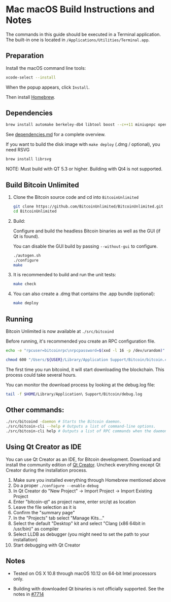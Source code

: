 # Mac macOS Build Instructions and Notes
The commands in this guide should be executed in a Terminal application.
The built-in one is located in `/Applications/Utilities/Terminal.app`.

## Preparation
Install the macOS command line tools:

```bash
xcode-select --install
```

When the popup appears, click `Install`.

Then install [Homebrew](http://brew.sh).

## Dependencies

```bash
brew install automake berkeley-db4 libtool boost --c++11 miniupnpc openssl pkg-config protobuf --c++11 qt5 libevent
```

See [dependencies.md](dependencies.md) for a complete overview.

If you want to build the disk image with `make deploy` (.dmg / optional), you need RSVG

```bash
brew install librsvg
```

NOTE: Must build with QT 5.3 or higher. Building with Qt4 is not supported.

## Build Bitcoin Unlimited

1. Clone the Bitcoin source code and cd into `BitcoinUnlimited`
    ```bash
    git clone https://github.com/BitcoinUnlimited/BitcoinUnlimited.git
    cd BitcoinUnlimited
    ```

2.  Build:

    Configure and build the headless Bitcoin binaries as well as the GUI (if Qt is found).

    You can disable the GUI build by passing `--without-gui` to configure.

    ```bash
    ./autogen.sh
    ./configure
    make
    ```

3.  It is recommended to build and run the unit tests:

    ```bash
    make check
    ```

4.  You can also create a .dmg that contains the .app bundle (optional):

    ```bash
    make deploy
    ```

## Running

Bitcoin Unlimited is now available at `./src/bitcoind`

Before running, it's recommended you create an RPC configuration file.

```bash
echo -e "rpcuser=bitcoinrpc\nrpcpassword=$(xxd -l 16 -p /dev/urandom)" > "/Users/${USER}/Library/Application Support/Bitcoin/bitcoin.conf"

chmod 600 "/Users/${USER}/Library/Application Support/Bitcoin/bitcoin.conf"
```

The first time you run bitcoind, it will start downloading the blockchain. This process could take several hours.

You can monitor the download process by looking at the debug.log file:

```bash
tail -f $HOME/Library/Application\ Support/Bitcoin/debug.log
```

## Other commands:

```bash
./src/bitcoind -daemon # Starts the Bitcoin daemon.
./src/bitcoin-cli --help # Outputs a list of command-line options.
./src/bitcoin-cli help # Outputs a list of RPC commands when the daemon is running.
```

## Using Qt Creator as IDE

You can use Qt Creator as an IDE, for Bitcoin development.
Download and install the community edition of [Qt Creator](https://www.qt.io/download/).
Uncheck everything except Qt Creator during the installation process.

1. Make sure you installed everything through Homebrew mentioned above
2. Do a proper `./configure --enable-debug`
3. In Qt Creator do "New Project" -> Import Project -> Import Existing Project
4. Enter "bitcoin-qt" as project name, enter src/qt as location
5. Leave the file selection as it is
6. Confirm the "summary page"
7. In the "Projects" tab select "Manage Kits..."
8. Select the default "Desktop" kit and select "Clang (x86 64bit in /usr/bin)" as compiler
9. Select LLDB as debugger (you might need to set the path to your installation)
10. Start debugging with Qt Creator

## Notes

* Tested on OS X 10.8 through macOS 10.12 on 64-bit Intel processors only.

* Building with downloaded Qt binaries is not officially supported. See the notes in [#7714](https://github.com/bitcoin/bitcoin/issues/7714)
